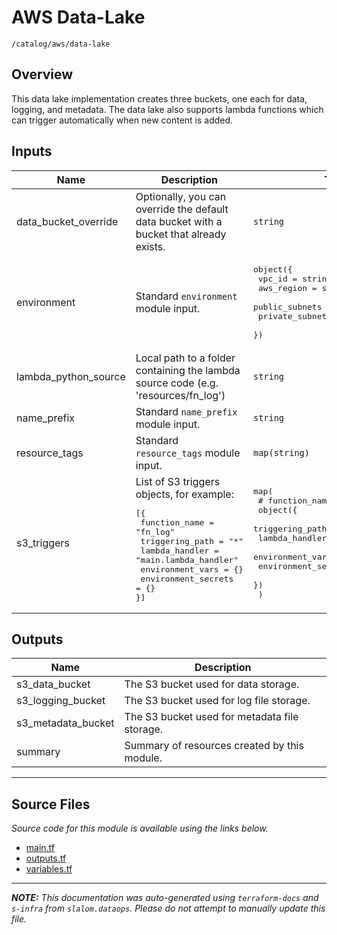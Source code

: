 
# AWS Data-Lake

`/catalog/aws/data-lake`

## Overview


This data lake implementation creates three buckets, one each for data, logging, and metadata. The data lake also supports lambda functions which can
trigger automatically when new content is added.

## Inputs

| Name | Description | Type | Default | Required |
|------|-------------|------|---------|:-----:|
| data\_bucket\_override | Optionally, you can override the default data bucket with a bucket that already exists. | `string` | n/a | yes |
| environment | Standard `environment` module input. | <pre>object({<br>    vpc_id          = string<br>    aws_region      = string<br>    public_subnets  = list(string)<br>    private_subnets = list(string)<br>  })</pre> | n/a | yes |
| lambda\_python\_source | Local path to a folder containing the lambda source code (e.g. 'resources/fn\_log') | `string` | n/a | yes |
| name\_prefix | Standard `name_prefix` module input. | `string` | n/a | yes |
| resource\_tags | Standard `resource_tags` module input. | `map(string)` | n/a | yes |
| s3\_triggers | List of S3 triggers objects, for example:<pre>[{<br>  function_name       = "fn_log"<br>  triggering_path     = "*"<br>  lambda_handler      = "main.lambda_handler"<br>  environment_vars    = {}<br>  environment_secrets = {}<br>}]</pre> | <pre>map(<br>    # function_name as map key<br>    object({<br>      triggering_path     = string<br>      lambda_handler      = string<br>      environment_vars    = map(string)<br>      environment_secrets = map(string)<br>    })<br>  )</pre> | `{}` | no |

## Outputs

| Name | Description |
|------|-------------|
| s3\_data\_bucket | The S3 bucket used for data storage. |
| s3\_logging\_bucket | The S3 bucket used for log file storage. |
| s3\_metadata\_bucket | The S3 bucket used for metadata file storage. |
| summary | Summary of resources created by this module. |

---------------------

## Source Files

_Source code for this module is available using the links below._

* [main.tf](main.tf)
* [outputs.tf](outputs.tf)
* [variables.tf](variables.tf)

---------------------

_**NOTE:** This documentation was auto-generated using
`terraform-docs` and `s-infra` from `slalom.dataops`.
Please do not attempt to manually update this file._
